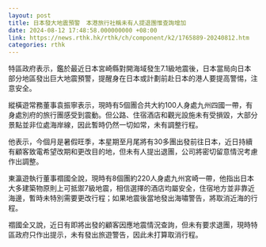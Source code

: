 ```yaml
---
layout: post
title: 日本發大地震預警　本港旅行社稱未有人提退團惟查詢增加
date: 2024-08-12 17:48:58.000000000 +08:00
link: https://news.rthk.hk/rthk/ch/component/k2/1765889-20240812.htm
categories: rthk
---
```


特區政府表示，鑑於最近日本宮崎縣對開海域發生7.1級地震後，日本當局向日本部分地區發出巨大地震預警，提醒身在日本或計劃前赴日本的港人要提高警惕，注意安全。

縱橫遊常務董事袁振寧表示，現時有5個團合共大約100人身處九州四國一帶，有身處別府的旅行團感受到震動。但公路、住宿酒店和觀光設施未有受損毀，大部分景點並非位處海岸線，因此暫時仍然一切如常，未有調整行程。

他表示，今個月是暑假旺季，本星期至月尾將有30多團出發前往日本，近日持續有顧客致電希望改期和更改目的地，但未有人提出退團，公司將密切留意情況考慮作出調整。

東瀛遊執行董事禤國全說，現時有8個團約220人身處九州宮崎一帶，他指出日本大多建築物原則上可抵禦7級地震，相信選擇的酒店均屬安全，住宿地方並非靠近海邊，暫時未特別需要更改行程；如果地震後當地發出海嘯警告，將取消近海的行程。

禤國全又說，近日有即將出發的顧客因應地震情況查詢，但未有要求退團，現時特區政府只作出提示，未有發出旅遊警告，因此未打算取消行程。
